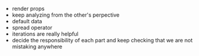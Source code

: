 - render props
- keep analyzing from the other's perpective
- default data
- spread operator
- iterations are really helpful
- decide the responsibility of each part and keep checking that we are not mistaking anywhere
